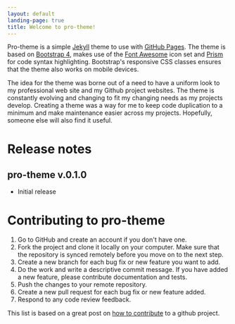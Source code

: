```yaml
---
layout: default
landing-page: true
title: Welcome to pro-theme!
---
```


Pro-theme is a simple [Jekyll](https://jekyllrb.com/) theme to use with [GitHub Pages](https://pages.github.com). The theme is based on [Bootstrap 4](https://getbootstrap.com/), makes use of the [Font Awesome](https://fontawesome.com/) icon set and [Prism](https://prismjs.com/) for code syntax highlighting. Bootstrap's responsive CSS classes ensures that the theme also works on mobile devices.

The idea for the theme was borne out of a need to have a uniform look to my professional web site and my Github project websites. The theme is constantly evolving and changing to fit my changing needs as my projects develop. Creating a theme was a way for me to keep code duplication to a minimum and make maintenance easier across my projects. Hopefully, someone else will also find it useful.

# Release notes
## pro-theme v.0.1.0
* Initial release

# Contributing to pro-theme
1. Go to GitHub and create an account if you don't have one.
2. Fork the project and clone it locally on your computer. Make sure that the repository is synced remotely before you move on to the next step.
3. Create a new branch for each bug fix or new feature you want to add.
4. Do the work and write a descriptive commit message. If you have added a new feature, please contribute documentation and tests. 
5. Push the changes to your remote repository.
6. Create a new pull request for each bug fix or new feature added.
7. Respond to any code review feedback.


This list is based on a great post on [how to contribute](https://akrabat.com/the-beginners-guide-to-contributing-to-a-github-project/) to a github project. 
